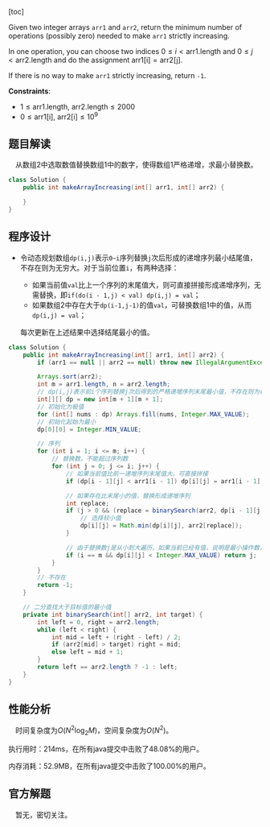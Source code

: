 [toc]

Given two integer arrays `arr1` and `arr2`, return the minimum number of operations (possibly zero) needed to make `arr1` strictly increasing.

In one operation, you can choose two indices $0 \le i < \text{arr1.length}$ and $0 \le j < \text{arr2.length}$ and do the assignment $\text{arr1[i]} = \text{arr2[j]}$.

If there is no way to make `arr1` strictly increasing, return `-1`.



**Constraints**:

* $1 \le \text{arr1.length, arr2.length} \le 2000$
* $0 \le \text{arr1[i], arr2[i]} \le 10^9$



## 题目解读

&emsp;从数组2中选取数值替换数组1中的数字，使得数组1严格递增，求最小替换数。

```java
class Solution {
    public int makeArrayIncreasing(int[] arr1, int[] arr2) {

    }
}
```

## 程序设计

* 令动态规划数组`dp(i,j)`表示`0~i`序列替换`j`次后形成的递增序列最小结尾值，不存在则为无穷大。对于当前位置`i`，有两种选择：

  * 如果当前值`val`比上一个序列的末尾值大，则可直接拼接形成递增序列，无需替换，即`if(do(i - 1,j) < val) dp(i,j) = val`；
  * 如果数组2中存在大于`dp(i-1,j-1)`的值`val`，可替换数组1中的值，从而`dp(i,j) = val`；

  每次更新在上述结果中选择结尾最小的值。

```java
class Solution {
    public int makeArrayIncreasing(int[] arr1, int[] arr2) {
        if (arr1 == null || arr2 == null) throw new IllegalArgumentException("invalid param");

        Arrays.sort(arr2);
        int m = arr1.length, n = arr2.length;
        // dp(i,j)表示前i个序列替换j次后得到的严格递增序列末尾最小值，不存在则为极值
        int[][] dp = new int[m + 1][m + 1];
        // 初始化为极值
        for (int[] nums : dp) Arrays.fill(nums, Integer.MAX_VALUE);
        // 初始化起始为最小
        dp[0][0] = Integer.MIN_VALUE;

        // 序列
        for (int i = 1; i <= m; i++) {
            // 替换数，不能超过序列数
            for (int j = 0; j <= i; j++) {
                // 如果当前值比前一递增序列末尾值大，可直接拼接
                if (dp[i - 1][j] < arr1[i - 1]) dp[i][j] = arr1[i - 1];

                // 如果存在比末尾小的值，替换形成递增序列
                int replace;
                if (j > 0 && (replace = binarySearch(arr2, dp[i - 1][j - 1])) != -1) {
                    // 选择较小值
                    dp[i][j] = Math.min(dp[i][j], arr2[replace]);
                }

                // 由于替换数j是从小到大遍历，如果当前已经有值，说明是最小操作数，返回
                if (i == m && dp[i][j] < Integer.MAX_VALUE) return j;
            }
        }
        // 不存在
        return -1;
    }

    // 二分查找大于目标值的最小值
    private int binarySearch(int[] arr2, int target) {
        int left = 0, right = arr2.length;
        while (left < right) {
            int mid = left + (right - left) / 2;
            if (arr2[mid] > target) right = mid;
            else left = mid + 1;
        }
        return left == arr2.length ? -1 : left;
    }
}
```

## 性能分析

&emsp;时间复杂度为$O(N^2\log_2M)$，空间复杂度为$O(N^2)$。

执行用时：214ms，在所有java提交中击败了48.08%的用户。

内存消耗：52.9MB，在所有java提交中击败了100.00%的用户。

## 官方解题

&emsp;暂无，密切关注。